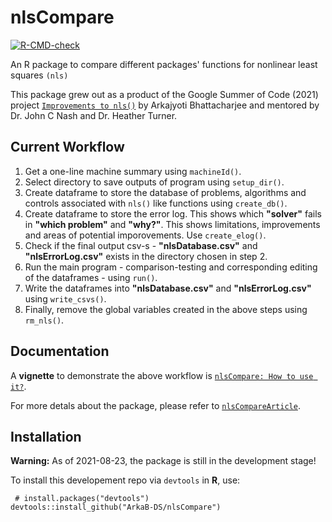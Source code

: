# nlsCompare

[![R-CMD-check](https://github.com/ArkaB-DS/nlsCompare/workflows/R-CMD-check/badge.svg)](https://github.com/ArkaB-DS/nlsCompare/actions)

An R package to compare different packages' functions for nonlinear least squares `(nls)`

This package grew out as a product of the Google Summer of Code (2021) project [`Improvements to nls()`](https://github.com/ArkaB-DS/GSOC21-improveNLS)
by Arkajyoti Bhattacharjee and mentored by Dr. John C Nash and Dr. Heather Turner. 

## Current Workflow

1. Get a one-line machine summary using `machineId()`.
2. Select directory to save outputs of program using `setup_dir()`.
3. Create dataframe to store the database of problems, algorithms and controls associated with `nls()` like functions using `create_db()`.
4. Create dataframe to store the error log. This shows which **"solver"** fails in **"which problem"** and **"why?"**. This shows limitations, improvements and areas of potential imporovements. Use `create_elog()`.
5. Check if the final output csv-s - **"nlsDatabase.csv"** and **"nlsErrorLog.csv"** exists in the directory chosen in step 2.
6. Run the main program - comparison-testing and corresponding editing of the dataframes - using `run()`.  
7. Write the dataframes into **"nlsDatabase.csv"** and **"nlsErrorLog.csv"** using `write_csvs()`.
8. Finally, remove the global variables created in the above steps using `rm_nls()`.



## Documentation
A **vignette** to demonstrate the above workflow is [`nlsCompare: How to use it?`](https://github.com/ArkaB-DS/nlsCompare/blob/master/vignettes/nlsCompare-Usage.pdf).

For more detals about the package, please refer to [`nlsCompareArticle`](https://github.com/ArkaB-DS/GSOC21-improveNLS/blob/master/nlsCompareArticle/nlsCompareArticle.pdf).

## Installation

**Warning:** As of 2021-08-23, the package is still in the development stage!

To install this developement repo via `devtools` in **R**, use:

```
 # install.packages("devtools")
devtools::install_github("ArkaB-DS/nlsCompare")
```
